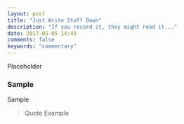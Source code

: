 ```yaml
---
layout: post
title: "Just Write Stuff Down"
description: "If you record it, they might read it..."
date: 2017-05-05 14:43
comments: false
keywords: "commentary"
---
```


Placeholder

### Sample

Sample

> Quote Example
